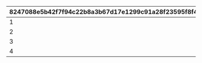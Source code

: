 |8247088e5b42f7f94c22b8a3b67d17e1299c91a28f23595f8f443344ed40f195|affc838c7dd78ac3e13ccd45b23db94d4d925857c2fb2813d35cbedefb8b391e|0ef4e5727b249cf04464226e610062a58c18804e03f1ebed8e5d98d47e0bf9e7|298e875c82380a208bce4d493865e26b009ae3416a1c1c0a6687ccfa40678b39|
| --- | --- | --- | --- |
|1|108|105|111|
|2|255|160|350|
|3|110|105|120|
|4|1.5|2.5|0.5|